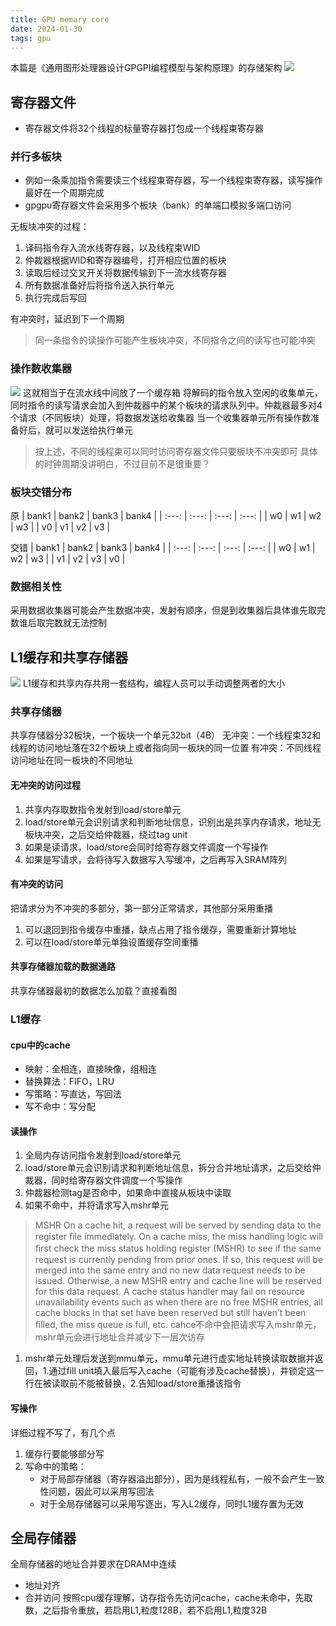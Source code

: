 ```yaml
---
title: GPU memary core
date: 2024-01-30 
tags: gpu
---
```

本篇是《通用图形处理器设计GPGPI编程模型与架构原理》的存储架构
![](pic/gpgpumemary.png)
<!--more-->
## 寄存器文件
- 寄存器文件将32个线程的标量寄存器打包成一个线程束寄存器
### 并行多板块
- 例如一条乘加指令需要读三个线程束寄存器，写一个线程束寄存器，读写操作最好在一个周期完成
- gpgpu寄存器文件会采用多个板块（bank）的单端口模拟多端口访问

无板块冲突的过程：
1. 译码指令存入流水线寄存器，以及线程束WID
2. 仲裁器根据WID和寄存器编号，打开相应位置的板块
3. 读取后经过交叉开关将数据传输到下一流水线寄存器
4. 所有数据准备好后将指令送入执行单元
5. 执行完成后写回

有冲突时，延迟到下一个周期
> 同一条指令的读操作可能产生板块冲突，不同指令之间的读写也可能冲突
### 操作数收集器
![](pic/gpgpucollector.png)
这就相当于在流水线中间放了一个缓存箱
将解码的指令放入空闲的收集单元，同时指令的读写请求会加入到仲裁器中的某个板块的请求队列中。仲裁器最多对4个请求（不同板块）处理，将数据发送给收集器
当一个收集器单元所有操作数准备好后，就可以发送给执行单元
> 按上述，不同的线程束可以同时访问寄存器文件只要板块不冲突即可
> 具体的时钟周期没讲明白，不过目前不是很重要？                                         
### 板块交错分布
原
| bank1 | bank2 | bank3 | bank4 |
| :---: | :---: | :---: | :---: |
|  w0   |  w1   |  w2   |  w3   |
|  v0   |  v1   |  v2   |  v3   |

交错
| bank1 | bank2 | bank3 | bank4 |
| :---: | :---: | :---: | :---: |
|  w0   |  w1   |  w2   |  w3   |
|  v1   |  v2   |  v3   |  v0   |
### 数据相关性
采用数据收集器可能会产生数据冲突，发射有顺序，但是到收集器后具体谁先取完数谁后取完数就无法控制


## L1缓存和共享存储器
![](pic/gpgpureg.png)
L1缓存和共享内存共用一套结构，编程人员可以手动调整两者的大小
### 共享存储器
共享存储器分32板块，一个板块一个单元32bit（4B）
无冲突：一个线程束32和线程的访问地址落在32个板块上或者指向同一板块的同一位置
有冲突：不同线程访问地址在同一板块的不同地址

#### 无冲突的访问过程
1. 共享内存取数指令发射到load/store单元
2. load/store单元会识别请求和判断地址信息，识别出是共享内存请求，地址无板块冲突，之后交给仲裁器，绕过tag unit
3. 如果是读请求，load/store会同时给寄存器文件调度一个写操作
4. 如果是写请求，会将待写入数据写入写缓冲，之后再写入SRAM阵列
#### 有冲突的访问
把请求分为不冲突的多部分，第一部分正常请求，其他部分采用重播
1. 可以退回到指令缓存中重播，缺点占用了指令缓存，需要重新计算地址
2. 可以在load/store单元单独设置缓存空间重播
#### 共享存储器加载的数据通路
共享存储器最初的数据怎么加载？直接看图

### L1缓存
#### cpu中的cache
- 映射：全相连，直接映像，组相连
- 替换算法：FIFO，LRU
- 写策略：写直达，写回法
- 写不命中：写分配

#### 读操作
1. 全局内存访问指令发射到load/store单元
2. load/store单元会识别请求和判断地址信息，拆分合并地址请求，之后交给仲裁器，同时给寄存器文件调度一个写操作
3. 仲裁器检测tag是否命中，如果命中直接从板块中读取
4. 如果不命中，并将请求写入mshr单元
> MSHR
> On a cache hit, a request will be served by sending data to the register ﬁle immediately. On a cache miss, the miss handling logic will ﬁrst check the miss status holding register (MSHR) to see if the same request is currently pending from prior ones. If so, this request will be merged into the same entry and no new data request needs to be issued. Otherwise, a new MSHR entry and cache line will be reserved for this data request. A cache status handler may fail on resource unavailability events such as when there are no free MSHR entries, all cache blocks in that set have been reserved but still haven’t been ﬁlled, the miss queue is full, etc.
> cahce不命中会把请求写入mshr单元，mshr单元会进行地址合并减少下一层次访存
1. mshr单元处理后发送到mmu单元，mmu单元进行虚实地址转换读取数据并返回，1.通过fill unit填入最后写入cache（可能有涉及cache替换），并锁定这一行在被读取前不能被替换，2.告知load/store重播该指令
#### 写操作
详细过程不写了，有几个点
1. 缓存行要能够部分写
2. 写命中的策略：
   - 对于局部存储器（寄存器溢出部分），因为是线程私有，一般不会产生一致性问题，因此可以采用写回法
   - 对于全局存储器可以采用写逐出，写入L2缓存，同时L1缓存置为无效

## 全局存储器
全局存储器的地址合并要求在DRAM中连续
- 地址对齐
- 合并访问
按照cpu缓存理解，访存指令先访问cache，cache未命中，先取数，之后指令重放，若启用L1,粒度128B，若不启用L1,粒度32B